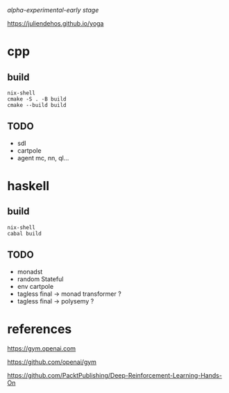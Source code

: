 
*alpha-experimental-early stage*

<https://juliendehos.github.io/yoga>


# cpp

## build

```
nix-shell
cmake -S . -B build
cmake --build build
```

## TODO

  - sdl
  - cartpole
  - agent mc, nn, ql...


# haskell

## build

```
nix-shell
cabal build
```

## TODO

  - monadst
  - random Stateful
  - env cartpole
  - tagless final -> monad transformer ?
  - tagless final -> polysemy ?


# references

<https://gym.openai.com>

<https://github.com/openai/gym>

<https://github.com/PacktPublishing/Deep-Reinforcement-Learning-Hands-On>



